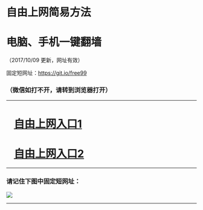 ﻿# 自由上网简易方法

# 电脑、手机一键翻墙

（2017/10/09 更新，网址有效）

固定短网址：https://git.io/free99

### （微信如打不开，请转到浏览器打开）


***





# &nbsp;&nbsp; <a href="http://ft428624476.fwq-tz-1001.info/fwqtz01.html?t=10090018002 " target="_blank">自由上网入口1</a>
# &nbsp;&nbsp; <a href="http://ft1072423338.fwq-tz-1002.info/fwqtz02.html?t=100900119260 " target="_blank">自由上网入口2</a>
***

### 请记住下图中固定短网址：

<img src="https://s3-us-west-2.amazonaws.com/fwq-1001/yjfq-20170905okok.png" /> 


***

